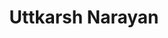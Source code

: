 ---
title : "Uttkarsh Narayan"
bg_image: "images/backgrounds/need-service.jpg"
funfacts:
# funfacts item loop
- name : "HANDS TO WORK"
  image : "images/icons/works.png"
  count : "100"
  
# funfacts item loop
- name : "HAPPY CLIENT"
  image : "images/icons/happy.png"
  count : "200"
  
# funfacts item loop
- name : "FINISHED PROJECT"
  image : "images/icons/project.png"
  count : "250"
  
# funfacts item loop
- name : "CUPS OF COFFEE"
  image : "images/icons/coffee1.png"
  count : "150"

# custom style
custom_class: "" 
custom_attributes: "" 
custom_css: ""
---